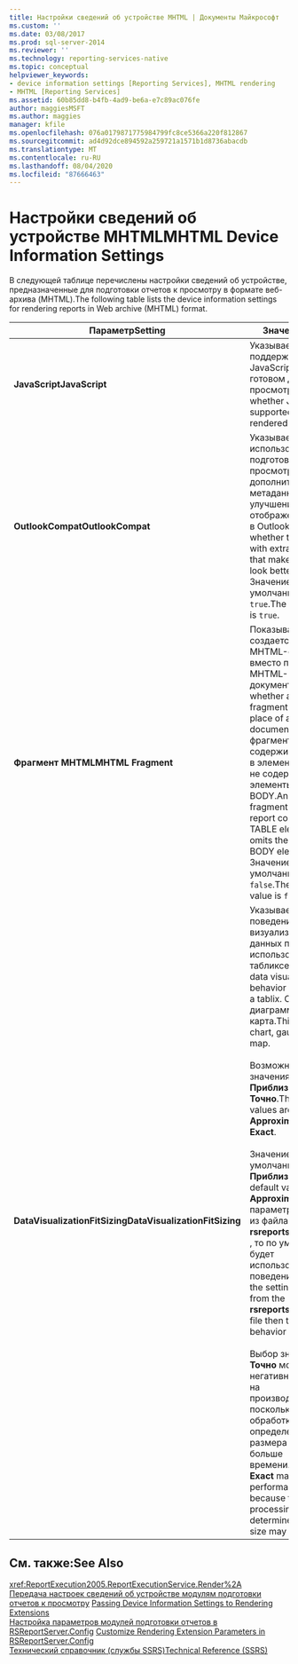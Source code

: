 ```yaml
---
title: Настройки сведений об устройстве MHTML | Документы Майкрософт
ms.custom: ''
ms.date: 03/08/2017
ms.prod: sql-server-2014
ms.reviewer: ''
ms.technology: reporting-services-native
ms.topic: conceptual
helpviewer_keywords:
- device information settings [Reporting Services], MHTML rendering
- MHTML [Reporting Services]
ms.assetid: 60b85dd8-b4fb-4ad9-be6a-e7c89ac076fe
author: maggiesMSFT
ms.author: maggies
manager: kfile
ms.openlocfilehash: 076a0179871775984799fc8ce5366a220f812867
ms.sourcegitcommit: ad4d92dce894592a259721a1571b1d8736abacdb
ms.translationtype: MT
ms.contentlocale: ru-RU
ms.lasthandoff: 08/04/2020
ms.locfileid: "87666463"
---
```

# <a name="mhtml-device-information-settings"></a><span data-ttu-id="53875-102">Настройки сведений об устройстве MHTML</span><span class="sxs-lookup"><span data-stu-id="53875-102">MHTML Device Information Settings</span></span>
  <span data-ttu-id="53875-103">В следующей таблице перечислены настройки сведений об устройстве, предназначенные для подготовки отчетов к просмотру в формате веб-архива (MHTML).</span><span class="sxs-lookup"><span data-stu-id="53875-103">The following table lists the device information settings for rendering reports in Web archive (MHTML) format.</span></span>  
  
|<span data-ttu-id="53875-104">Параметр</span><span class="sxs-lookup"><span data-stu-id="53875-104">Setting</span></span>|<span data-ttu-id="53875-105">Значение</span><span class="sxs-lookup"><span data-stu-id="53875-105">Value</span></span>|  
|-------------|-----------|  
|<span data-ttu-id="53875-106">**JavaScript**</span><span class="sxs-lookup"><span data-stu-id="53875-106">**JavaScript**</span></span>|<span data-ttu-id="53875-107">Указывает, поддерживается ли JavaScript в отчете, готовом для просмотра.</span><span class="sxs-lookup"><span data-stu-id="53875-107">Indicates whether JavaScript is supported in the rendered report.</span></span>|  
|<span data-ttu-id="53875-108">**OutlookCompat**</span><span class="sxs-lookup"><span data-stu-id="53875-108">**OutlookCompat**</span></span>|<span data-ttu-id="53875-109">Указывает, нужно ли использовать при подготовке к просмотру дополнительные метаданные для улучшения отображения отчета в Outlook.</span><span class="sxs-lookup"><span data-stu-id="53875-109">Indicates whether to render with extra metadata that makes the report look better in Outlook.</span></span> <span data-ttu-id="53875-110">Значение по умолчанию — `true`.</span><span class="sxs-lookup"><span data-stu-id="53875-110">The default value is `true`.</span></span>|  
|<span data-ttu-id="53875-111">**Фрагмент MHTML**</span><span class="sxs-lookup"><span data-stu-id="53875-111">**MHTML Fragment**</span></span>|<span data-ttu-id="53875-112">Показывает, создается ли MHTML-фрагмент вместо полного MHTML-документа.</span><span class="sxs-lookup"><span data-stu-id="53875-112">Indicates whether an MHTML fragment is created in place of a full MHTML document.</span></span> <span data-ttu-id="53875-113">MHTML-фрагмент включает содержимое отчета в элементе TABLE и не содержит элементы MHTML и BODY.</span><span class="sxs-lookup"><span data-stu-id="53875-113">An MHTML fragment includes the report content in a TABLE element and omits the HTML and BODY elements.</span></span> <span data-ttu-id="53875-114">Значение по умолчанию — `false`.</span><span class="sxs-lookup"><span data-stu-id="53875-114">The default value is `false`.</span></span>|  
|<span data-ttu-id="53875-115">**DataVisualizationFitSizing**</span><span class="sxs-lookup"><span data-stu-id="53875-115">**DataVisualizationFitSizing**</span></span>|<span data-ttu-id="53875-116">Указывает поведение визуализации данных при ее использовании в табликсе.</span><span class="sxs-lookup"><span data-stu-id="53875-116">Indicates data visualization fit behavior when inside a tablix.</span></span> <span data-ttu-id="53875-117">Сюда входят: диаграмма, датчик и карта.</span><span class="sxs-lookup"><span data-stu-id="53875-117">This includes chart, gauge, and map.</span></span><br /><br /> <span data-ttu-id="53875-118">Возможные значения: **Приблизительно** и **Точно**.</span><span class="sxs-lookup"><span data-stu-id="53875-118">The possible values are **Approximate** and **Exact**.</span></span><br /><br /> <span data-ttu-id="53875-119">Значение по умолчанию ― **Приблизительно**.</span><span class="sxs-lookup"><span data-stu-id="53875-119">The default value is **Approximate**.</span></span> <span data-ttu-id="53875-120">Если параметр удаляется из файла **rsreportserver.config** , то по умолчанию будет использоваться поведение **Точно**.</span><span class="sxs-lookup"><span data-stu-id="53875-120">If the setting is removed from the **rsreportserver.config** file then the default behavior is **Exact**.</span></span><br /><br /> <span data-ttu-id="53875-121">Выбор значения **Точно** может негативно сказаться на производительности, поскольку на обработку для определения точного размера может уйти больше времени.</span><span class="sxs-lookup"><span data-stu-id="53875-121">Enabling **Exact** may have performance impact because the processing to determine the exact size may take longer.</span></span>|  
  
## <a name="see-also"></a><span data-ttu-id="53875-122">См. также:</span><span class="sxs-lookup"><span data-stu-id="53875-122">See Also</span></span>  
 <xref:ReportExecution2005.ReportExecutionService.Render%2A>   
 <span data-ttu-id="53875-123">[Передача настроек сведений об устройстве модулям подготовки отчетов к просмотру](report-server-web-service/net-framework/passing-device-information-settings-to-rendering-extensions.md) </span><span class="sxs-lookup"><span data-stu-id="53875-123">[Passing Device Information Settings to Rendering Extensions](report-server-web-service/net-framework/passing-device-information-settings-to-rendering-extensions.md) </span></span>  
 <span data-ttu-id="53875-124">[Настройка параметров модулей подготовки отчетов в RSReportServer.Config](customize-rendering-extension-parameters-in-rsreportserver-config.md) </span><span class="sxs-lookup"><span data-stu-id="53875-124">[Customize Rendering Extension Parameters in RSReportServer.Config](customize-rendering-extension-parameters-in-rsreportserver-config.md) </span></span>  
 [<span data-ttu-id="53875-125">Технический справочник (службы SSRS)</span><span class="sxs-lookup"><span data-stu-id="53875-125">Technical Reference &#40;SSRS&#41;</span></span>](../../2014/reporting-services/technical-reference-ssrs.md)  
  
  

